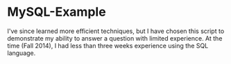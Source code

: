 # MySQL-Example
I've since learned more efficient techniques, but I have chosen this script to demonstrate my ability to answer a question with limited experience. At the time (Fall 2014), I had less than three weeks experience using the SQL language.
